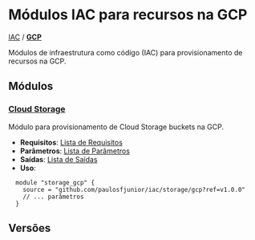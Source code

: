 # Módulos IAC para recursos na GCP

[IAC](../README.md) / **[GCP](./README.md)**

Módulos de infraestrutura como código (IAC) para provisionamento de recursos na GCP.

## Módulos

### [**Cloud Storage**](../storage/gcp/README.md)

Módulo para provisionamento de Cloud Storage buckets na GCP.

- **Requisitos**: [Lista de Requisitos](../storage/gcp/README.md#requisitos)
- **Parâmetros**: [Lista de Parâmetros](../storage/gcp/README.md#variáveis)
- **Saídas**: [Lista de Saídas](../storage/gcp/README.md#outputs)
- **Uso**:

```hcl
  module "storage_gcp" {
    source = "github.com/paulosfjunior/iac/storage/gcp?ref=v1.0.0"
    // ... parâmetros
  }
```

## Versões
